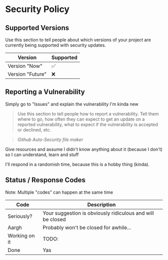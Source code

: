 # Security Policy

## Supported Versions

Use this section to tell people about which versions of your project are
currently being supported with security updates.

| Version | Supported          |
| ------- | ------------------ |
| Version "Now" | :white_check_mark: |
| Version "Future"   | :x:                |

## Reporting a Vulnerability

Simply go to "Issues" and explain the vulnerability
I'm kinda new

> Use this section to tell people how to report a vulnerability.
Tell them where to go, how often they can expect to get an update on a
reported vulnerability, what to expect if the vulnerability is accepted or
declined, etc.

> *Github Auto-Security file maker*

Give resources and assume I didn't know anything about it (because I don't) so I can understand, learn and stuff

I'll respond in a randomish time, because this is a hobby thing (kinda).

## Status / Response Codes
Note: Multiple "codes" can happen at the same time

| Code          | Description |
| -----------   | ----------- |
| Seriously?    | Your suggestion is obviously ridiculous and will be closed |
| Aargh         | Probably won't be closed for awhile... |
| Working on it | TODO: |
| Done          | Yas |
